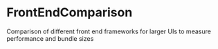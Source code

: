 # FrontEndComparison
Comparison of different front end frameworks for larger UIs to measure performance and bundle sizes
